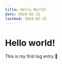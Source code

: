 ```yaml
---
title: Hello World!
date: 2024-02-25
lastmod: 2024-02-25
---
```


# **Hello world!**

This is my first log entry 🎉
